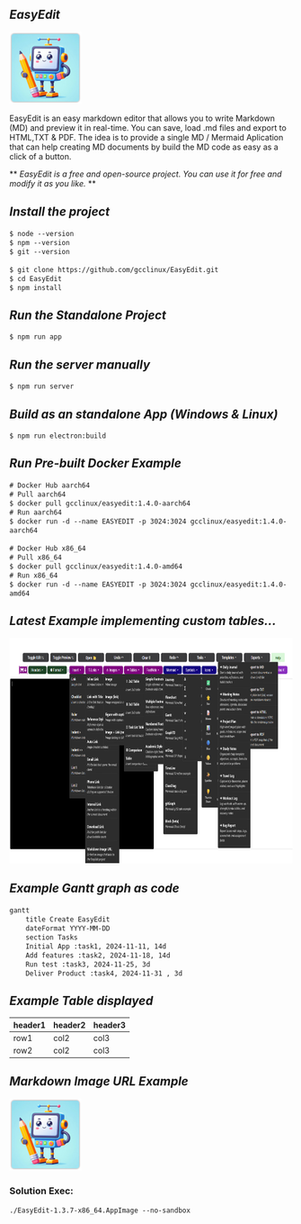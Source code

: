 ## *EasyEdit*

![EasyEdit](https://raw.githubusercontent.com/gcclinux/EasyEdit/refs/heads/main/public/easyedit128.png)

EasyEdit is an easy markdown editor that allows you to write Markdown (MD) and preview it in real-time. You can save, load .md files and export to HTML,TXT & PDF. The idea is to provide a single MD / Mermaid Aplication that can help creating MD documents by build the MD code as easy as a click of a button.

** *EasyEdit is a free and open-source project. You can use it for free and modify it as you like.* **

## *Install the project*
```
$ node --version
$ npm --version
$ git --version

$ git clone https://github.com/gcclinux/EasyEdit.git
$ cd EasyEdit
$ npm install
```

## *Run the Standalone Project*
```
$ npm run app
```

## *Run the server manually*
```
$ npm run server
```

## *Build as an standalone App (Windows & Linux)*
```
$ npm run electron:build
```

## *Run Pre-built Docker Example*
```
# Docker Hub aarch64
# Pull aarch64
$ docker pull gcclinux/easyedit:1.4.0-aarch64
# Run aarch64
$ docker run -d --name EASYEDIT -p 3024:3024 gcclinux/easyedit:1.4.0-aarch64

# Docker Hub x86_64
# Pull x86_64
$ docker pull gcclinux/easyedit:1.4.0-amd64
# Run x86_64
$ docker run -d --name EASYEDIT -p 3024:3024 gcclinux/easyedit:1.4.0-amd64
```

## *Latest Example implementing custom tables...*

<a><img src="screenshots/013.png" alt="Example" width="600" height="400"></a>

## *Example Gantt graph as code*
```mermaid
gantt
    title Create EasyEdit
    dateFormat YYYY-MM-DD
    section Tasks
    Initial App :task1, 2024-11-11, 14d
    Add features :task2, 2024-11-18, 14d
    Run test :task3, 2024-11-25, 3d
    Deliver Product :task4, 2024-11-31 , 3d
```

## *Example Table displayed*

| header1 | header2 | header3 |
| :--- | :--- | :--- |
| row1 | col2 | col3 |
| row2 | col2 | col3 |

## *Markdown Image URL Example*

[![GitHub Project](https://raw.githubusercontent.com/gcclinux/EasyEdit/refs/heads/main/public/easyedit128.png "EasyEdit Icon")](https://github.com/gcclinux/EasyEdit)


### Solution Exec:
```
./EasyEdit-1.3.7-x86_64.AppImage --no-sandbox
```
